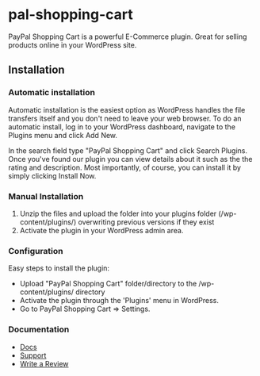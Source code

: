 # pal-shopping-cart
PayPal Shopping Cart is a powerful E-Commerce plugin. Great for selling products online in your WordPress site. 


## Installation

### Automatic installation

Automatic installation is the easiest option as WordPress handles the file transfers itself and you don't need to leave your web browser. To do an automatic install, log in to your WordPress dashboard, navigate to the Plugins menu and click Add New.

In the search field type "PayPal Shopping Cart" and click Search Plugins. Once you've found our plugin you can view details about it such as the the rating and description. Most importantly, of course, you can install it by simply clicking Install Now.

### Manual Installation

1. Unzip the files and upload the folder into your plugins folder (/wp-content/plugins/) overwriting previous versions if they exist
2. Activate the plugin in your WordPress admin area.


### Configuration

Easy steps to install the plugin:

*	Upload "PayPal Shopping Cart" folder/directory to the /wp-content/plugins/ directory
*	Activate the plugin through the 'Plugins' menu in WordPress.
*	Go to PayPal Shopping Cart => Settings.

### Documentation

*	<a href="https://www.premiumdev.com/product/paypal-shopping-cart/" target="_blank">Docs</a>
*	<a href="http://wordpress.org/support/plugin/pal-shopping-cart" target="_blank">Support</a>
*	<a href="http://wordpress.org/support/view/plugin-reviews/pal-shopping-cart" target="_blank">Write a Review</a>